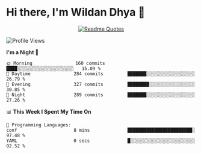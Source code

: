 # Hi there, I'm Wildan Dhya 👋 

<div align="center">
  <a href="https://github.com/piyushsuthar/github-readme-quotes">
    <img src="https://quotes-github-readme.vercel.app/api?quote=Try%2C%20Fail%2C%20Retry&author=unknown&type=vertical&theme=dark" alt="Readme Quotes">
  </a>
</div>

<!--START_SECTION:waka-->
![Profile Views](http://img.shields.io/badge/Profile%20Views-0-blue)

**I'm a Night 🦉** 

```text
🌞 Morning                160 commits         ████░░░░░░░░░░░░░░░░░░░░░   15.09 % 
🌆 Daytime                284 commits         ███████░░░░░░░░░░░░░░░░░░   26.79 % 
🌃 Evening                327 commits         ████████░░░░░░░░░░░░░░░░░   30.85 % 
🌙 Night                  289 commits         ███████░░░░░░░░░░░░░░░░░░   27.26 % 
```


📊 **This Week I Spent My Time On** 

```text
💬 Programming Languages: 
conf                     8 mins              ████████████████████████░   97.48 % 
YAML                     0 secs              █░░░░░░░░░░░░░░░░░░░░░░░░   02.52 % 
```


<!--END_SECTION:waka-->

<!--## GitHub Stats-->
<!--![Top Languages](https://github-readme-stats.vercel.app/api/top-langs/?username=wildandhya&layout=compact&theme=dracula)-->











